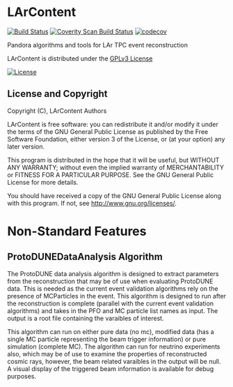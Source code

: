# LArContent
[![Build Status](https://travis-ci.org/PandoraPFA/LArContent.svg?branch=master)](https://travis-ci.org/PandoraPFA/LArContent)
[![Coverity Scan Build Status](https://scan.coverity.com/projects/13057/badge.svg)](https://scan.coverity.com/projects/pandorapfa-larcontent)
[![codecov](https://codecov.io/gh/PandoraPFA/LArContent/branch/master/graph/badge.svg)](https://codecov.io/gh/PandoraPFA/LArContent)

Pandora algorithms and tools for LAr TPC event reconstruction

LArContent is distributed under the [GPLv3 License](http://www.gnu.org/licenses/gpl-3.0.en.html)

[![License](https://www.gnu.org/graphics/gplv3-127x51.png)](https://www.gnu.org/licenses/gpl-3.0.en.html)

## License and Copyright
Copyright (C), LArContent Authors

LArContent is free software: you can redistribute it and/or modify
it under the terms of the GNU General Public License as published by
the Free Software Foundation, either version 3 of the License, or
(at your option) any later version.

This program is distributed in the hope that it will be useful,
but WITHOUT ANY WARRANTY; without even the implied warranty of
MERCHANTABILITY or FITNESS FOR A PARTICULAR PURPOSE.  See the
GNU General Public License for more details.

You should have received a copy of the GNU General Public License
along with this program.  If not, see <http://www.gnu.org/licenses/>.

# Non-Standard Features
## ProtoDUNEDataAnalysis Algorithm

The ProtoDUNE data analysis algorithm is designed to extract parameters from the reconstruction that may be of use when evaluating ProtoDUNE
data.  This is needed as the current event validation algorithms rely on the presence of MCParticles in the event.  This algorithm is
designed to run after the reconstruction is complete (parallel with the current event validation algorithms) and takes in the PFO and MC
particle list names as input.  The output is a root file containing the varaibles of interest.

This algorithm can run on either pure data (no mc), modified data (has a single MC particle representing the beam trigger information) or
pure simulation (complete MC).  The algorithm can run for neutrino experiments also, which may be of use to examine the properties of
reconstructed cosmic rays, however, the beam related varaibles in the output will be null.  A visual display of the triggered beam
information is available for debug purposes.


